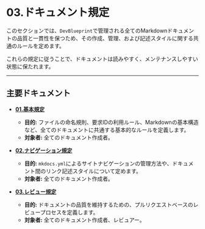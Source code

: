 # 03.ドキュメント規定

このセクションでは、`DevBlueprint`で管理される全てのMarkdownドキュメントの品質と一貫性を保つため、その作成、管理、および記述スタイルに関する共通のルールを定めます。

これらの規定に従うことで、ドキュメントは読みやすく、メンテナンスしやすい状態に保たれます。

---

## 主要ドキュメント

*   **[01.基本規定](./01_基本規定.md)**
    *   **目的:** ファイルの命名規則、要求IDの利用ルール、Markdownの基本構造など、全てのドキュメントに共通する基本的なルールを定義します。
    *   **対象者:** 全てのドキュメント作成者。

*   **[02.ナビゲーション規定](./02_ナビゲーション規定.md)**
    *   **目的:** `mkdocs.yml`によるサイトナビゲーションの管理方法や、ドキュメント間のリンク記述スタイルについて定めます。
    *   **対象者:** 全てのドキュメント作成者。

*   **[03.レビュー規定](./03_レビュー規定.md)**
    *   **目的:** ドキュメントの品質を維持するための、プルリクエストベースのレビュープロセスを定義します。
    *   **対象者:** 全てのドキュメント作成者、レビュアー。

